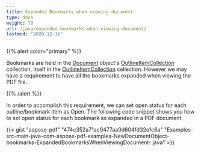 ```yaml
---
title: Expanded Bookmarks when viewing document
type: docs
weight: 70
url: /java/expanded-bookmarks-when-viewing-document/
lastmod: "2020-12-16"
---
```


{{% alert color="primary" %}}

Bookmarks are held in the [Document](https://apireference.aspose.com/java/pdf/com.aspose.pdf/Document) object's [OutlineItemCollection](https://apireference.aspose.com/java/pdf/com.aspose.pdf/OutlineCollection) collection, itself in the [OutlineItemCollection](https://apireference.aspose.com/java/pdf/com.aspose.pdf/OutlineCollection) collection. However we may have a requirement to have all the bookmarks expanded when viewing the PDF file.

{{% /alert %}}

In order to accomplish this requirement, we can set open status for each outline/bookmark item as Open. The following code snippet shows you how to set open status for each bookmark as expanded in a PDF document.

{{< gist "aspose-pdf" "474c352a71ac9477aa0d604fd32e1c6a" "Examples-src-main-java-com-aspose-pdf-examples-NewDocumentObject-bookmarks-ExpandedBookmarksWhenViewingDocument-.java" >}}
